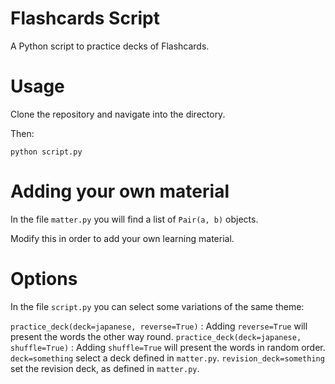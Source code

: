 # Flashcards Script

A Python script to practice decks of Flashcards.

# Usage

Clone the repository and navigate into the directory.

Then:

`python script.py`
	
# Adding your own material

In the file `matter.py` you will find a list of `Pair(a, b)` objects.

Modify this in order to add your own learning material.

# Options

In the file `script.py` you can select some variations of the same theme:

`practice_deck(deck=japanese, reverse=True)` : Adding `reverse=True` will present the words the other way round.
`practice_deck(deck=japanese, shuffle=True)` : Adding `shuffle=True` will present the words in random order.
`deck=something` select a deck defined in `matter.py`.
`revision_deck=something` set the revision deck, as defined in `matter.py`.
	
	

